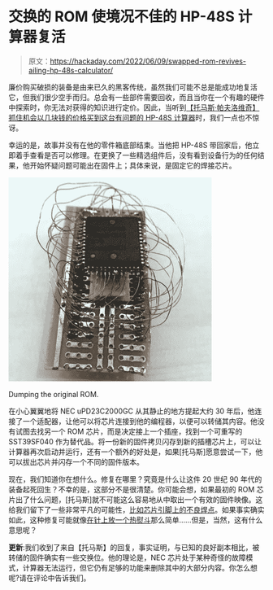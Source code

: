 # 交换的 ROM 使境况不佳的 HP-48S 计算器复活

> 原文：<https://hackaday.com/2022/06/09/swapped-rom-revives-ailing-hp-48s-calculator/>

廉价购买破损的装备是由来已久的黑客传统，虽然我们可能不总是能成功地复活它，但我们很少空手而归。总会有一些部件需要回收，而且当你在一个有趣的硬件中探索时，你无法对获得的知识进行定价。因此，当听到[【托马斯·帕夫洛维奇】抓住机会以几块钱的价格买到这台有问题的 HP-48S 计算器](https://tomaspavlovic.blogspot.com/2022/03/hp-48s-ressurection.html)时，我们一点也不惊讶。

幸运的是，故事并没有在他的零件箱底部结束。当他把 HP-48S 带回家后，他立即着手查看是否可以修理。在更换了一些精选组件后，没有看到设备行为的任何结果，他开始怀疑问题可能出在固件上；具体来说，是固定它的焊接芯片。

[![](img/5ca656f60357c5f2882dbff89f4ed567.png)](https://hackaday.com/wp-content/uploads/2022/06/hp48s_detail.jpg)

Dumping the original ROM.

在小心翼翼地将 NEC uPD23C2000GC 从其静止的地方提起大约 30 年后，他连接了一个适配器，让他可以将芯片连接到他的编程器，以便可以转储其内容。他没有试图去找另一个 ROM 芯片，而是决定接上一个插座，找到一个可重写的 SST39SF040 作为替代品。将一份新的固件拷贝闪存到新的插槽芯片上，可以让计算器再次启动并运行，还有一个额外的好处是，如果[托马斯]愿意尝试一下，他可以拔出芯片并闪存一个不同的固件版本。

现在，我们知道你在想什么。修复在哪里？究竟是什么让这件 20 世纪 90 年代的装备起死回生？不幸的是，这部分不是很清楚。你可能会想，如果最初的 ROM 芯片出了什么问题，[托马斯]就不可能这么容易地从中取出一个有效的固件映像。这给我们留下了一些非常平凡的可能性，[比如芯片引脚上的不良焊点](https://hackaday.com/2016/07/08/ask-hackaday-how-hard-is-it-to-make-a-bad-solder-joint/)。如果事实确实如此，这种修复可能就像[在针上放一个热熨斗](https://hackaday.com/2019/05/03/get-to-know-the-physics-behind-soldering-and-the-packaging-of-ics/)那么简单……但是，当然，这有什么意思呢？

**更新**:我们收到了来自【托马斯】的回复，事实证明，与已知的良好副本相比，被转储的固件确实有一些交换位。他的理论是，NEC 芯片处于某种奇怪的故障模式，计算器无法运行，但它仍有足够的功能来删除其中的大部分内容。你怎么想呢?请在评论中告诉我们。